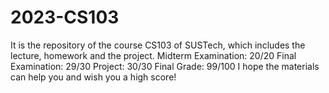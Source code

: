 # 2023-CS103
It is the repository of the course CS103 of SUSTech, which includes the lecture, homework and the project.
Midterm Examination: 20/20
Final Examination: 29/30
Project: 30/30
Final Grade: 99/100
I hope the materials can help you and wish you a high score!
